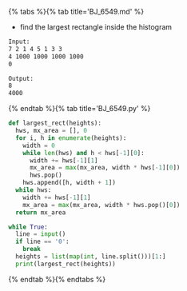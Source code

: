 {% tabs %}{% tab title='BJ_6549.md' %}

* find the largest rectangle inside the histogram

```txt
Input:
7 2 1 4 5 1 3 3
4 1000 1000 1000 1000
0

Output:
8
4000
```

{% endtab %}{% tab title='BJ_6549.py' %}

```py
def largest_rect(heights):
  hws, mx_area = [], 0
  for i, h in enumerate(heights):
    width = 0
    while len(hws) and h < hws[-1][0]:
      width += hws[-1][1]
      mx_area = max(mx_area, width * hws[-1][0])
      hws.pop()
    hws.append([h, width + 1])
  while hws:
    width += hws[-1][1]
    mx_area = max(mx_area, width * hws.pop()[0])
  return mx_area

while True:
  line = input()
  if line == '0':
    break
  heights = list(map(int, line.split()))[1:]
  print(largest_rect(heights))
```

{% endtab %}{% endtabs %}
